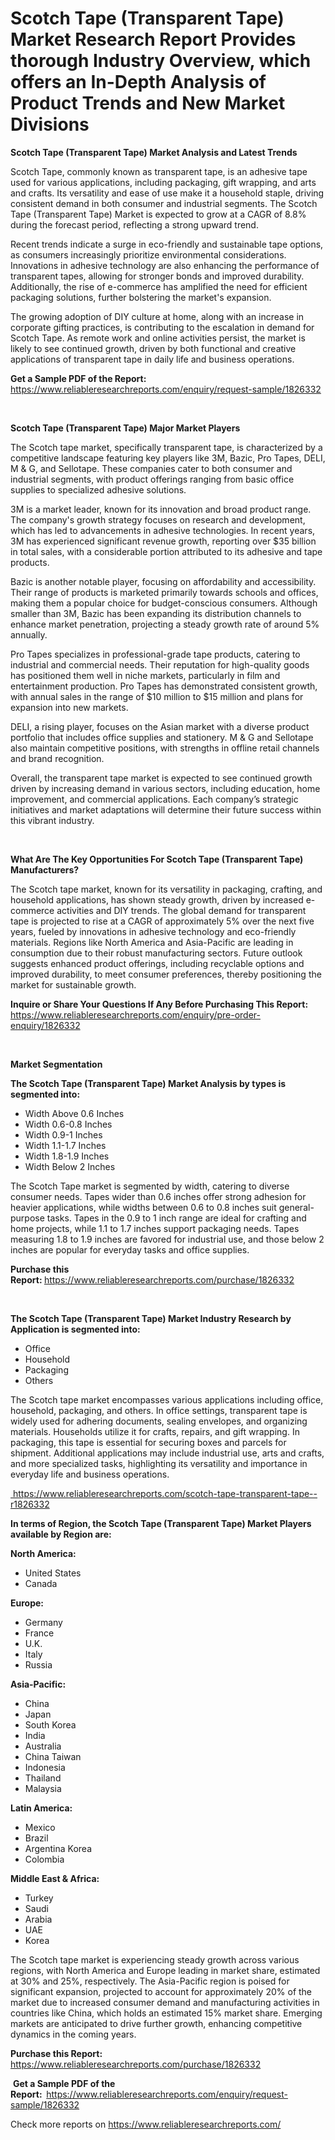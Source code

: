 <p><h1>Scotch Tape (Transparent Tape) Market Research Report Provides thorough Industry Overview, which offers an In-Depth Analysis of Product Trends and New Market Divisions</h1></p><p><strong>Scotch Tape (Transparent Tape) Market Analysis and Latest Trends</strong></p>
<p><p>Scotch Tape, commonly known as transparent tape, is an adhesive tape used for various applications, including packaging, gift wrapping, and arts and crafts. Its versatility and ease of use make it a household staple, driving consistent demand in both consumer and industrial segments. The Scotch Tape (Transparent Tape) Market is expected to grow at a CAGR of 8.8% during the forecast period, reflecting a strong upward trend.</p><p>Recent trends indicate a surge in eco-friendly and sustainable tape options, as consumers increasingly prioritize environmental considerations. Innovations in adhesive technology are also enhancing the performance of transparent tapes, allowing for stronger bonds and improved durability. Additionally, the rise of e-commerce has amplified the need for efficient packaging solutions, further bolstering the market's expansion.</p><p>The growing adoption of DIY culture at home, along with an increase in corporate gifting practices, is contributing to the escalation in demand for Scotch Tape. As remote work and online activities persist, the market is likely to see continued growth, driven by both functional and creative applications of transparent tape in daily life and business operations.</p></p>
<p><strong>Get a Sample PDF of the Report:&nbsp;</strong> <a href="https://www.reliableresearchreports.com/enquiry/request-sample/1826332?utm_campaign=3056&utm_medium=2&utm_source=Github&utm_content=ia&utm_term=05042025&utm_id=scotch-tape-transparent-tape">https://www.reliableresearchreports.com/enquiry/request-sample/1826332</a></p>
<p>&nbsp;</p>
<p><strong>Scotch Tape (Transparent Tape) Major Market Players</strong></p>
<p><p>The Scotch tape market, specifically transparent tape, is characterized by a competitive landscape featuring key players like 3M, Bazic, Pro Tapes, DELI, M & G, and Sellotape. These companies cater to both consumer and industrial segments, with product offerings ranging from basic office supplies to specialized adhesive solutions.</p><p>3M is a market leader, known for its innovation and broad product range. The company's growth strategy focuses on research and development, which has led to advancements in adhesive technologies. In recent years, 3M has experienced significant revenue growth, reporting over $35 billion in total sales, with a considerable portion attributed to its adhesive and tape products.</p><p>Bazic is another notable player, focusing on affordability and accessibility. Their range of products is marketed primarily towards schools and offices, making them a popular choice for budget-conscious consumers. Although smaller than 3M, Bazic has been expanding its distribution channels to enhance market penetration, projecting a steady growth rate of around 5% annually.</p><p>Pro Tapes specializes in professional-grade tape products, catering to industrial and commercial needs. Their reputation for high-quality goods has positioned them well in niche markets, particularly in film and entertainment production. Pro Tapes has demonstrated consistent growth, with annual sales in the range of $10 million to $15 million and plans for expansion into new markets.</p><p>DELI, a rising player, focuses on the Asian market with a diverse product portfolio that includes office supplies and stationery. M & G and Sellotape also maintain competitive positions, with strengths in offline retail channels and brand recognition.</p><p>Overall, the transparent tape market is expected to see continued growth driven by increasing demand in various sectors, including education, home improvement, and commercial applications. Each company’s strategic initiatives and market adaptations will determine their future success within this vibrant industry.</p></p>
<p>&nbsp;</p>
<p><strong>What Are The Key Opportunities For Scotch Tape (Transparent Tape) Manufacturers?</strong></p>
<p><p>The Scotch tape market, known for its versatility in packaging, crafting, and household applications, has shown steady growth, driven by increased e-commerce activities and DIY trends. The global demand for transparent tape is projected to rise at a CAGR of approximately 5% over the next five years, fueled by innovations in adhesive technology and eco-friendly materials. Regions like North America and Asia-Pacific are leading in consumption due to their robust manufacturing sectors. Future outlook suggests enhanced product offerings, including recyclable options and improved durability, to meet consumer preferences, thereby positioning the market for sustainable growth.</p></p>
<p><strong>Inquire or Share Your Questions If Any Before Purchasing This Report:</strong> <a href="https://www.reliableresearchreports.com/enquiry/pre-order-enquiry/1826332?utm_campaign=3056&utm_medium=2&utm_source=Github&utm_content=ia&utm_term=05042025&utm_id=scotch-tape-transparent-tape">https://www.reliableresearchreports.com/enquiry/pre-order-enquiry/1826332</a></p>
<p>&nbsp;</p>
<p><strong>Market Segmentation</strong></p>
<p><strong>The Scotch Tape (Transparent Tape) Market Analysis by types is segmented into:</strong></p>
<p><ul><li>Width Above 0.6 Inches</li><li>Width 0.6-0.8 Inches</li><li>Width 0.9-1 Inches</li><li>Width 1.1-1.7 Inches</li><li>Width 1.8-1.9 Inches</li><li>Width Below 2 Inches</li></ul></p>
<p><p>The Scotch Tape market is segmented by width, catering to diverse consumer needs. Tapes wider than 0.6 inches offer strong adhesion for heavier applications, while widths between 0.6 to 0.8 inches suit general-purpose tasks. Tapes in the 0.9 to 1 inch range are ideal for crafting and home projects, while 1.1 to 1.7 inches support packaging needs. Tapes measuring 1.8 to 1.9 inches are favored for industrial use, and those below 2 inches are popular for everyday tasks and office supplies.</p></p>
<p><strong>Purchase this Report:&nbsp;</strong><a href="https://www.reliableresearchreports.com/purchase/1826332?utm_campaign=3056&utm_medium=2&utm_source=Github&utm_content=ia&utm_term=05042025&utm_id=scotch-tape-transparent-tape">https://www.reliableresearchreports.com/purchase/1826332</a></p>
<p>&nbsp;</p>
<p><strong>The Scotch Tape (Transparent Tape) Market Industry Research by Application is segmented into:</strong></p>
<p><ul><li>Office</li><li>Household</li><li>Packaging</li><li>Others</li></ul></p>
<p><p>The Scotch tape market encompasses various applications including office, household, packaging, and others. In office settings, transparent tape is widely used for adhering documents, sealing envelopes, and organizing materials. Households utilize it for crafts, repairs, and gift wrapping. In packaging, this tape is essential for securing boxes and parcels for shipment. Additional applications may include industrial use, arts and crafts, and more specialized tasks, highlighting its versatility and importance in everyday life and business operations.</p></p>
<p><a href="https://www.reliableresearchreports.com/scotch-tape-transparent-tape--r1826332?utm_campaign=3056&utm_medium=2&utm_source=Github&utm_content=ia&utm_term=05042025&utm_id=scotch-tape-transparent-tape">&nbsp;https://www.reliableresearchreports.com/scotch-tape-transparent-tape--r1826332</a></p>
<p><strong>In terms of Region, the Scotch Tape (Transparent Tape) Market Players available by Region are:</strong></p>
<p>
    <p> <strong> North America: </strong>
        <ul>
            <li>United States</li>
            <li>Canada</li>
        </ul>
        </p> 
    <p> <strong> Europe: </strong>
        <ul>
            <li>Germany</li>
            <li>France</li>
            <li>U.K.</li>
            <li>Italy</li>
            <li>Russia</li>
        </ul>
        </p> 
    <p> <strong> Asia-Pacific: </strong>
        <ul>
            <li>China</li>
            <li>Japan</li>
            <li>South Korea</li>
            <li>India</li>
            <li>Australia</li>
            <li>China Taiwan</li>
            <li>Indonesia</li>
            <li>Thailand</li>
            <li>Malaysia</li>
        </ul>
        </p> 
    <p> <strong> Latin America: </strong>
        <ul>
            <li>Mexico</li>
            <li>Brazil</li>
            <li>Argentina Korea</li>
            <li>Colombia</li>
        </ul>
        </p> 
    <p> <strong> Middle East & Africa: </strong>
        <ul>
            <li>Turkey</li>
            <li>Saudi</li>
            <li>Arabia</li>
            <li>UAE</li>
            <li>Korea</li>
        </ul>
    </p>
    </p>
<p><p>The Scotch tape market is experiencing steady growth across various regions, with North America and Europe leading in market share, estimated at 30% and 25%, respectively. The Asia-Pacific region is poised for significant expansion, projected to account for approximately 20% of the market due to increased consumer demand and manufacturing activities in countries like China, which holds an estimated 15% market share. Emerging markets are anticipated to drive further growth, enhancing competitive dynamics in the coming years.</p></p>
<p><strong>Purchase this Report: </strong><a href="https://www.reliableresearchreports.com/purchase/1826332?utm_campaign=3056&utm_medium=2&utm_source=Github&utm_content=ia&utm_term=05042025&utm_id=scotch-tape-transparent-tape">https://www.reliableresearchreports.com/purchase/1826332</a></p>
<p>&nbsp;<strong>Get a Sample PDF of the Report:&nbsp;&nbsp;</strong><a href="https://www.reliableresearchreports.com/enquiry/request-sample/1826332?utm_campaign=3056&utm_medium=2&utm_source=Github&utm_content=ia&utm_term=05042025&utm_id=scotch-tape-transparent-tape">https://www.reliableresearchreports.com/enquiry/request-sample/1826332</a></p>
<p><strong></strong></p>
<p>Check more reports on <a href="https://www.reliableresearchreports.com/?utm_campaign=3056&utm_medium=2&utm_source=Github&utm_content=ia&utm_term=05042025&utm_id=scotch-tape-transparent-tape">https://www.reliableresearchreports.com/</a></p>